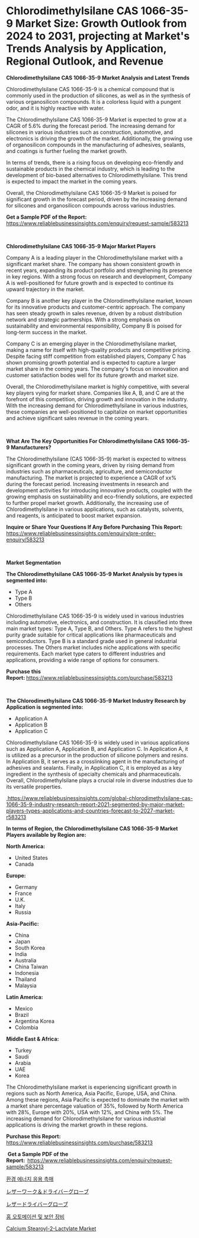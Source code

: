 <p><h1>Chlorodimethylsilane CAS 1066-35-9 Market Size: Growth Outlook from 2024 to 2031, projecting at Market's Trends Analysis by Application, Regional Outlook, and Revenue</h1></p><p><strong>Chlorodimethylsilane CAS 1066-35-9 Market Analysis and Latest Trends</strong></p>
<p><p>Chlorodimethylsilane CAS 1066-35-9 is a chemical compound that is commonly used in the production of silicones, as well as in the synthesis of various organosilicon compounds. It is a colorless liquid with a pungent odor, and it is highly reactive with water.</p><p>The Chlorodimethylsilane CAS 1066-35-9 Market is expected to grow at a CAGR of 5.6% during the forecast period. The increasing demand for silicones in various industries such as construction, automotive, and electronics is driving the growth of the market. Additionally, the growing use of organosilicon compounds in the manufacturing of adhesives, sealants, and coatings is further fueling the market growth.</p><p>In terms of trends, there is a rising focus on developing eco-friendly and sustainable products in the chemical industry, which is leading to the development of bio-based alternatives to Chlorodimethylsilane. This trend is expected to impact the market in the coming years.</p><p>Overall, the Chlorodimethylsilane CAS 1066-35-9 Market is poised for significant growth in the forecast period, driven by the increasing demand for silicones and organosilicon compounds across various industries.</p></p>
<p><strong>Get a Sample PDF of the Report:&nbsp;</strong> <a href="https://www.reliablebusinessinsights.com/enquiry/request-sample/583213">https://www.reliablebusinessinsights.com/enquiry/request-sample/583213</a></p>
<p>&nbsp;</p>
<p><strong>Chlorodimethylsilane CAS 1066-35-9 Major Market Players</strong></p>
<p><p>Company A is a leading player in the Chlorodimethylsilane market with a significant market share. The company has shown consistent growth in recent years, expanding its product portfolio and strengthening its presence in key regions. With a strong focus on research and development, Company A is well-positioned for future growth and is expected to continue its upward trajectory in the market.</p><p>Company B is another key player in the Chlorodimethylsilane market, known for its innovative products and customer-centric approach. The company has seen steady growth in sales revenue, driven by a robust distribution network and strategic partnerships. With a strong emphasis on sustainability and environmental responsibility, Company B is poised for long-term success in the market.</p><p>Company C is an emerging player in the Chlorodimethylsilane market, making a name for itself with high-quality products and competitive pricing. Despite facing stiff competition from established players, Company C has shown promising growth potential and is expected to capture a larger market share in the coming years. The company's focus on innovation and customer satisfaction bodes well for its future growth and market size.</p><p>Overall, the Chlorodimethylsilane market is highly competitive, with several key players vying for market share. Companies like A, B, and C are at the forefront of this competition, driving growth and innovation in the industry. With the increasing demand for Chlorodimethylsilane in various industries, these companies are well-positioned to capitalize on market opportunities and achieve significant sales revenue in the coming years.</p></p>
<p>&nbsp;</p>
<p><strong>What Are The Key Opportunities For Chlorodimethylsilane CAS 1066-35-9 Manufacturers?</strong></p>
<p><p>The Chlorodimethylsilane (CAS 1066-35-9) market is expected to witness significant growth in the coming years, driven by rising demand from industries such as pharmaceuticals, agriculture, and semiconductor manufacturing. The market is projected to experience a CAGR of xx% during the forecast period. Increasing investments in research and development activities for introducing innovative products, coupled with the growing emphasis on sustainability and eco-friendly solutions, are expected to further propel market growth. Additionally, the increasing use of Chlorodimethylsilane in various applications, such as catalysts, solvents, and reagents, is anticipated to boost market expansion.</p></p>
<p><strong>Inquire or Share Your Questions If Any Before Purchasing This Report:</strong> <a href="https://www.reliablebusinessinsights.com/enquiry/pre-order-enquiry/583213">https://www.reliablebusinessinsights.com/enquiry/pre-order-enquiry/583213</a></p>
<p>&nbsp;</p>
<p><strong>Market Segmentation</strong></p>
<p><strong>The Chlorodimethylsilane CAS 1066-35-9 Market Analysis by types is segmented into:</strong></p>
<p><ul><li>Type A</li><li>Type B</li><li>Others</li></ul></p>
<p><p>Chlorodimethylsilane CAS 1066-35-9 is widely used in various industries including automotive, electronics, and construction. It is classified into three main market types: Type A, Type B, and Others. Type A refers to the highest purity grade suitable for critical applications like pharmaceuticals and semiconductors. Type B is a standard grade used in general industrial processes. The Others market includes niche applications with specific requirements. Each market type caters to different industries and applications, providing a wide range of options for consumers.</p></p>
<p><strong>Purchase this Report:&nbsp;</strong><a href="https://www.reliablebusinessinsights.com/purchase/583213">https://www.reliablebusinessinsights.com/purchase/583213</a></p>
<p>&nbsp;</p>
<p><strong>The Chlorodimethylsilane CAS 1066-35-9 Market Industry Research by Application is segmented into:</strong></p>
<p><ul><li>Application A</li><li>Application B</li><li>Application C</li></ul></p>
<p><p>Chlorodimethylsilane CAS 1066-35-9 is widely used in various applications such as Application A, Application B, and Application C. In Application A, it is utilized as a precursor in the production of silicone polymers and resins. In Application B, it serves as a crosslinking agent in the manufacturing of adhesives and sealants. Finally, in Application C, it is employed as a key ingredient in the synthesis of specialty chemicals and pharmaceuticals. Overall, Chlorodimethylsilane plays a crucial role in diverse industries due to its versatile properties.</p></p>
<p><a href="https://www.reliablebusinessinsights.com/global-chlorodimethylsilane-cas-1066-35-9-industry-research-report-2021-segmented-by-major-market-players-types-applications-and-countries-forecast-to-2027-market-r583213">&nbsp;https://www.reliablebusinessinsights.com/global-chlorodimethylsilane-cas-1066-35-9-industry-research-report-2021-segmented-by-major-market-players-types-applications-and-countries-forecast-to-2027-market-r583213</a></p>
<p><strong>In terms of Region, the Chlorodimethylsilane CAS 1066-35-9 Market Players available by Region are:</strong></p>
<p>
    <p> <strong> North America: </strong>
        <ul>
            <li>United States</li>
            <li>Canada</li>
        </ul>
        </p> 
    <p> <strong> Europe: </strong>
        <ul>
            <li>Germany</li>
            <li>France</li>
            <li>U.K.</li>
            <li>Italy</li>
            <li>Russia</li>
        </ul>
        </p> 
    <p> <strong> Asia-Pacific: </strong>
        <ul>
            <li>China</li>
            <li>Japan</li>
            <li>South Korea</li>
            <li>India</li>
            <li>Australia</li>
            <li>China Taiwan</li>
            <li>Indonesia</li>
            <li>Thailand</li>
            <li>Malaysia</li>
        </ul>
        </p> 
    <p> <strong> Latin America: </strong>
        <ul>
            <li>Mexico</li>
            <li>Brazil</li>
            <li>Argentina Korea</li>
            <li>Colombia</li>
        </ul>
        </p> 
    <p> <strong> Middle East & Africa: </strong>
        <ul>
            <li>Turkey</li>
            <li>Saudi</li>
            <li>Arabia</li>
            <li>UAE</li>
            <li>Korea</li>
        </ul>
    </p>
    </p>
<p><p>The Chlorodimethylsilane market is experiencing significant growth in regions such as North America, Asia Pacific, Europe, USA, and China. Among these regions, Asia Pacific is expected to dominate the market with a market share percentage valuation of 35%, followed by North America with 28%, Europe with 20%, USA with 12%, and China with 5%. The increasing demand for Chlorodimethylsilane for various industrial applications is driving the market growth in these regions.</p></p>
<p><strong>Purchase this Report: </strong><a href="https://www.reliablebusinessinsights.com/purchase/583213">https://www.reliablebusinessinsights.com/purchase/583213</a></p>
<p>&nbsp;<strong>Get a Sample PDF of the Report:&nbsp;&nbsp;</strong><a href="https://www.reliablebusinessinsights.com/enquiry/request-sample/583213">https://www.reliablebusinessinsights.com/enquiry/request-sample/583213</a></p>
<p><strong></strong></p>
<p><p><a href="https://github.com/vsn7qpua81q/Market-Research-Report-List-2/blob/main/466437787226.md">환경 에너지 응용 촉매</a></p><p><a href="https://github.com/DemarcusKuhlman/Market-Research-Report-List-1/blob/main/115312095574.md">レザーワーク＆ドライバーグローブ</a></p><p><a href="https://github.com/lily-u-genius/Market-Research-Report-List-1/blob/main/341821295573.md">レザードライバーグローブ</a></p><p><a href="https://github.com/Elenrrera7685/Market-Research-Report-List-1/blob/main/676988487227.md">홈 오토메이션 및 보안 장비</a></p><p><a href="https://github.com/mauripalmi/Market-Research-Report-List-3/blob/main/calcium-stearoyl-2-lactylate-market.md">Calcium Stearoyl-2-Lactylate Market</a></p></p>
